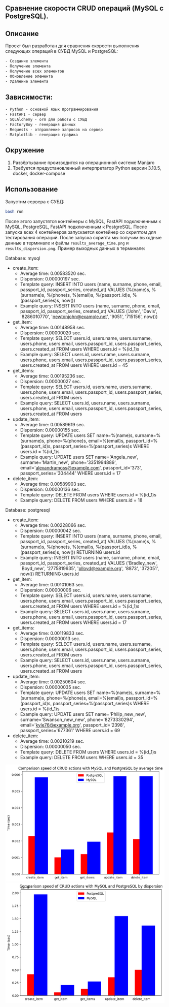 ## Сравнение скорости CRUD операций (MySQL c PostgreSQL).

## Описание

Проект был разработан для сравнения скорости выполнения следующих операций в СУБД MySQL и PostgreSQL:

    - Создание элемента
    - Получение элемента
    - Получение всех элементов
    - Обновление элемента
    - Удаление элемента

## Зависимости:
    - Python - основной язык программирования
    - FastAPI - сервер
    - SQLAlchemy - orm для работы с СУБД
    - FactoryBoy - генерация данных
    - Requests - отправление запросов на сервер
    - Matplotlib - генерация графика

## Окружение
1. Развёртывание производится на операционной системе Manjaro
1. Требуется предустановленный интерпретатор Python версии 3.10.5, docker, docker-compose

## Использование

Запустим сервера с СУБД:

```bash
bash run
```

После этого запустятся контейнеры с MySQL, FastAPI подключенным к MySQL, PostgreSQL, FastAPI подключенным к PostgreSQL. После запуска всех 4 контейнеров запускается контейнер со скриптом для тестирования операций.
После запуска скрипта мы получим выходные данные в терминале и файлы `results_average_time.png` и `results_dispersion.png`. Пример выходных данных в терминале:

Database: mysql
 - create_item:
    - Average time: 0.00583520 sec.
    - Dispersion: 0.00000197 sec.
    - Template query: INSERT INTO users (name, surname, phone, email, passport_id, passport_series, created_at) VALUES (%(name)s, %(surname)s, %(phone)s, %(email)s, %(passport_id)s, %(passport_series)s, now())
    - Example query: INSERT INTO users (name, surname, phone, email, passport_id, passport_series, created_at) VALUES ('John', 'Davis', '8286010770', 'newtonjohn@example.net', '9051', '715156', now())
  - get_item:
    - Average time: 0.00148958 sec.
    - Dispersion: 0.00000020 sec.
    - Template query: SELECT users.id, users.name, users.surname, users.phone, users.email, users.passport_id, users.passport_series, users.created_at FROM users WHERE users.id = %(id_1)s
    - Example query: SELECT users.id, users.name, users.surname, users.phone, users.email, users.passport_id, users.passport_series, users.created_at FROM users WHERE users.id = 45
  - get_items:
    - Average time: 0.00195236 sec.
    - Dispersion: 0.00000027 sec.
    - Template query: SELECT users.id, users.name, users.surname, users.phone, users.email, users.passport_id, users.passport_series, users.created_at FROM users
    - Example query: SELECT users.id, users.name, users.surname, users.phone, users.email, users.passport_id, users.passport_series, users.created_at FROM users
  - update_item:
    - Average time: 0.00589619 sec.
    - Dispersion: 0.00000155 sec.
    - Template query: UPDATE users SET name=%(name)s, surname=%(surname)s, phone=%(phone)s, email=%(email)s, passport_id=%(passport_id)s, passport_series=%(passport_series)s WHERE users.id = %(id_1)s
    - Example query: UPDATE users SET name='Angela_new', surname='Martin_new', phone='3351994889', email='alexandramoss@example.com', passport_id='373', passport_series='304444' WHERE users.id = 17
  - delete_item:
    - Average time: 0.00589903 sec.
    - Dispersion: 0.00000136 sec.
    - Template query: DELETE FROM users WHERE users.id = %(id_1)s
    - Example query: DELETE FROM users WHERE users.id = 18

Database: postgresql
  - create_item:
    - Average time: 0.00228066 sec.
    - Dispersion: 0.00000042 sec.
    - Template query: INSERT INTO users (name, surname, phone, email, passport_id, passport_series, created_at) VALUES (%(name)s, %(surname)s, %(phone)s, %(email)s, %(passport_id)s, %(passport_series)s, now()) RETURNING users.id
    - Example query: INSERT INTO users (name, surname, phone, email, passport_id, passport_series, created_at) VALUES ('Bradley_new', 'Boyd_new', '2775819635', 'plloyd@example.org', '8873', '372051', now()) RETURNING users.id
  - get_item:
    - Average time: 0.00101063 sec.
    - Dispersion: 0.00000006 sec.
    - Template query: SELECT users.id, users.name, users.surname, users.phone, users.email, users.passport_id, users.passport_series, users.created_at FROM users WHERE users.id = %(id_1)s
    - Example query: SELECT users.id, users.name, users.surname, users.phone, users.email, users.passport_id, users.passport_series, users.created_at FROM users 
    WHERE users.id = 17
  - get_items:
    - Average time: 0.00119833 sec.
    - Dispersion: 0.00000013 sec.
    - Template query: SELECT users.id, users.name, users.surname, users.phone, users.email, users.passport_id, users.passport_series, users.created_at FROM users
    - Example query: SELECT users.id, users.name, users.surname, users.phone, users.email, users.passport_id, users.passport_series, users.created_at FROM users
  - update_item:
    - Average time: 0.00250604 sec.
    - Dispersion: 0.00000035 sec.
    - Template query: UPDATE users SET name=%(name)s, surname=%(surname)s, phone=%(phone)s, email=%(email)s, passport_id=%(passport_id)s, passport_series=%(passport_series)s WHERE users.id = %(id_1)s
    - Example query: UPDATE users SET name='Philip_new_new', surname='Swanson_new_new', phone='8273330294', email='kyle76@example.org', passport_id='2398', passport_series='677361' WHERE users.id = 69
  - delete_item:
    - Average time: 0.00210219 sec.
    - Dispersion: 0.00000050 sec.
    - Template query: DELETE FROM users WHERE users.id = %(id_1)s
    - Example query: DELETE FROM users WHERE users.id = 35


![Файл results_average_time](main/script/results/results_average_time.png)
![Файл results_dispersion](main/script/results/results_dispersion.png)